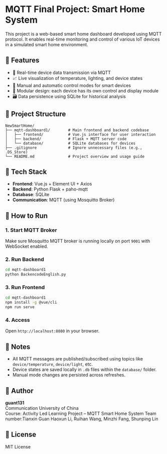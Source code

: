 # MQTT Final Project: Smart Home System

This project is a web-based smart home dashboard developed using MQTT protocol. It enables real-time monitoring and control of various IoT devices in a simulated smart home environment.

## 🌟 Features

- 📡 Real-time device data transmission via MQTT
- 📈 Live visualization of temperature, lighting, and device states
- 🔧 Manual and automatic control modes for smart devices
- 🧩 Modular design: each device has its own control and display module
- 🗃️ Data persistence using SQLite for historical analysis

## 🧱 Project Structure

```
NewSmartHome/
├── mqtt-dashboard1/        # Main frontend and backend codebase
│   ├── frontend/           # Vue.js interface for user interaction
│   ├── backend/            # Flask + MQTT server code
│   └── database/           # SQLite databases for devices
├── .gitignore              # Ignore unnecessary files (e.g., .DS_Store)
└── README.md               # Project overview and usage guide
```

## 🔧 Tech Stack

- **Frontend**: Vue.js + Element UI + Axios
- **Backend**: Python Flask + paho-mqtt
- **Database**: SQLite
- **Communication**: MQTT (using Mosquitto Broker)

## 🚀 How to Run

### 1. Start MQTT Broker
Make sure Mosquitto MQTT broker is running locally on port `9001` with WebSocket enabled.

### 2. Run Backend
```bash
cd mqtt-dashboard1
python BackencodeEnglish.py
```

### 3. Run Frontend
```bash
cd mqtt-dashboard1
npm install -g @vue/cli
npm run serve
```

### 4. Access
Open `http://localhost:8080` in your browser.

## 📝 Notes

- All MQTT messages are published/subscribed using topics like `device/temperature`, `device/light`, etc.
- Device states are saved locally in `.db` files within the `database/` folder.
- Manual mode changes are persisted across refreshes.

## 👤 Author

**guant131**  
Communication University of China  
Course: Activity Led Learning Project – MQTT Smart Home System
Team number:Tianxin Guan Haoxun Li, Ruihan Wang, Minzhi Fang, Shunping Lin 

## 📄 License

MIT License
